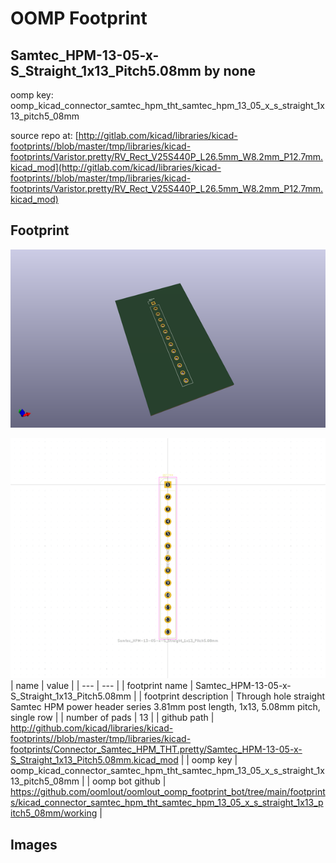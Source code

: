# OOMP Footprint  
## Samtec_HPM-13-05-x-S_Straight_1x13_Pitch5.08mm  by none  
  
oomp key: oomp_kicad_connector_samtec_hpm_tht_samtec_hpm_13_05_x_s_straight_1x13_pitch5_08mm  
  
source repo at: [http://gitlab.com/kicad/libraries/kicad-footprints//blob/master/tmp/libraries/kicad-footprints/Varistor.pretty/RV_Rect_V25S440P_L26.5mm_W8.2mm_P12.7mm.kicad_mod](http://gitlab.com/kicad/libraries/kicad-footprints//blob/master/tmp/libraries/kicad-footprints/Varistor.pretty/RV_Rect_V25S440P_L26.5mm_W8.2mm_P12.7mm.kicad_mod)  
## Footprint  
  
[![working_kicad_pcb_3d.png](working_kicad_pcb_3d_600.png)](working_kicad_pcb_3d.png)  
  
[![working.png](working_600.png)](working.png)  
| name | value | 
| --- | --- | 
| footprint name | Samtec_HPM-13-05-x-S_Straight_1x13_Pitch5.08mm | 
| footprint description | Through hole straight Samtec HPM power header series 3.81mm post length, 1x13, 5.08mm pitch, single row | 
| number of pads | 13 | 
| github path | http://github.com/kicad/libraries/kicad-footprints//blob/master/tmp/libraries/kicad-footprints/Connector_Samtec_HPM_THT.pretty/Samtec_HPM-13-05-x-S_Straight_1x13_Pitch5.08mm.kicad_mod | 
| oomp key | oomp_kicad_connector_samtec_hpm_tht_samtec_hpm_13_05_x_s_straight_1x13_pitch5_08mm | 
| oomp bot github | https://github.com/oomlout/oomlout_oomp_footprint_bot/tree/main/footprints/kicad_connector_samtec_hpm_tht_samtec_hpm_13_05_x_s_straight_1x13_pitch5_08mm/working | 
## Images  
